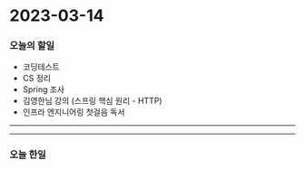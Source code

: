 2023-03-14
==========

### 오늘의 할일
* 코딩테스트
* CS 정리
* Spring 조사
* 김영한님 강의 (스프링 핵심 원리 - HTTP)
* 인프라 엔지니어링 첫걸음 독서
<hr/>
<hr/>

### 오늘 한일